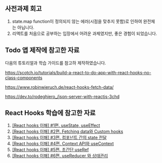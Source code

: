 ## 사전과제 회고
1. state.map function이 정의되지 않는 에러(시점을 맞추지 못함)로 인하여 완전체는 아닙니다.
2. 리액트를 처음으로 공부하는 입장에서 어려운 과제였지만, 좋은 경험이 되었습니다.

## Todo 앱 제작에 참고한 자료

다음의 튜토리얼과 학습 가이드를 참고하 제작하였습니다.

https://scotch.io/tutorials/build-a-react-to-do-app-with-react-hooks-no-class-components

https://www.robinwieruch.de/react-hooks-fetch-data/

https://dev.to/rodeghiero_/json-server-with-reactjs-3chd

## React Hooks 학습에 참고한 자료

1. [[React hooks 이해] #1편. useState, useEffect](https://www.youtube.com/watch?v=y52Av3JxNW4)
2. [[React hooks 이해] #2편. Fetching data와 Custom hooks](https://www.youtube.com/watch?v=vKllPC06al0)
3. [[React hooks 이해] #3편. 컴포넌트 간의 state 전달](https://www.youtube.com/watch?v=Kk64DamLyHs)
4. [[React hooks 이해] #4편. Context API와 useContext](https://www.youtube.com/watch?v=NHYC-KIri34)
5. [[React hooks 이해] #5편. 초간단 useRef](https://www.youtube.com/watch?v=UfCxCaqwPEM)
6. [[React hooks 이해] #6편. useReducer 와 상태관리](https://www.youtube.com/watch?v=UU3jjRwjayg)
